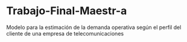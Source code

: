 # Trabajo-Final-Maestr-a
Modelo para la estimación de la demanda operativa según el perfil del cliente de una empresa de telecomunicaciones
